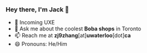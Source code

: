 ### Hey there, I'm Jack 👋

- 🔭 Incoming UXE
- 💬 Ask me about the coolest **Boba shops** in Toronto
- 📫 Reach me at **zj9zhang**[at]**uwaterloo**[dot]**ca**
- 😄 Pronouns: He/Him
